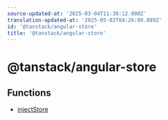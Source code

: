 ```yaml
---
source-updated-at: '2025-03-04T11:38:12.000Z'
translation-updated-at: '2025-05-02T04:26:09.889Z'
id: '@tanstack/angular-store'
title: '@tanstack/angular-store'
---
```


<!-- DO NOT EDIT: this page is autogenerated from the type comments -->

# @tanstack/angular-store

## Functions

- [injectStore](functions/injectstore.md)

